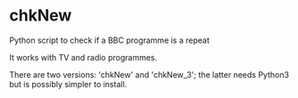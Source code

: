 # chkNew
Python script to check if a BBC programme is a repeat

It works with TV and radio programmes.

There are two versions: 'chkNew' and 'chkNew_3';
the latter needs Python3 but is possibly simpler to install.
